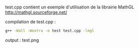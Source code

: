 test.cpp contient un exemple d'utilisation de la librairie MathGL
http://mathgl.sourceforge.net/

compilation de test.cpp :
```bash
g++ -Wall -Wextra -o test test.cpp -lmgl
```

output : test.png
